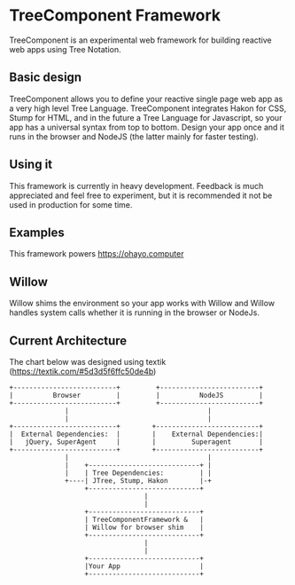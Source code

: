 TreeComponent Framework
=======================

TreeComponent is an experimental web framework for building reactive web apps using Tree Notation.

## Basic design

TreeComponent allows you to define your reactive single page web app as a very high level Tree Language. TreeComponent integrates Hakon for CSS, Stump for HTML, and in the future a Tree Language for Javascript, so your app has a universal syntax from top to bottom. Design your app once and it runs in the browser and NodeJS (the latter mainly for faster testing).

## Using it

This framework is currently in heavy development. Feedback is much appreciated and feel free to experiment, but it is recommended it not be used in production for some time.

## Examples

This framework powers https://ohayo.computer

## Willow

Willow shims the environment so your app works with Willow and Willow handles system calls whether it is running in the browser or NodeJs.

## Current Architecture

The chart below was designed using textik (https://textik.com/#5d3d5f6ffc50de4b)

    +--------------------------+         +-------------------------+
    |          Browser         |         |          NodeJS         |
    +--------------------------+         +-------------------------+
                  |                                   |             
                  |                                   |             
    +--------------------------+        +--------------------------+
    |  External Dependencies:  |        |    External Dependencies:|
    |   jQuery, SuperAgent     |        |         Superagent       |
    +--------------------------+        +--------------------------+
                  |                                   |             
                  |    +----------------------------+ |             
                  |    | Tree Dependencies:         | |             
                  +----| JTree, Stump, Hakon        |-+             
                       +----------------------------+               
                                      |                             
                                      |                             
                       +----------------------------+               
                       | TreeComponentFramework &   |               
                       | Willow for browser shim    |               
                       +----------------------------+               
                                      |                             
                                      |                             
                       +----------------------------+               
                       |Your App                    |               
                       +----------------------------+               
